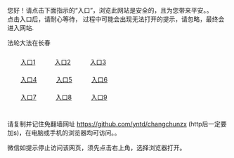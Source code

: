 您好！请点击下面指示的“入口”，浏览此网站是安全的，且为您带来平安。。 <br/>
点击入口后，请耐心等待， 过程中可能会出现无法打开的提示，请忽略，最终会进入网站. </br>

法轮大法在长春<br/>
<div style="padding:10px"><a style="margin:20px" target="_blank" href="https://d6fuvoezw74fx.cloudfront.net/2Qpsp?gvmtyj" id="ccLink1" rel="nofollow">入口1</a> <a target="_blank" style="margin:20px" href="https://d1drx3aveqtacc.cloudfront.net/2Qpsp?matfevbz" id="ccLink2" rel="nofollow">入口2</a> <a style="margin:20px" target="_blank" href="https://dkbwqdzg9zv4.cloudfront.net/2Qpsp?lnxlxirp" id="ccLink3" rel="nofollow">入口3</a></div>

<div style="padding:10px" ><a style="margin:20px" target="_blank" href="https://d6fuvoezw74fx.cloudfront.net/2Qpsp?gvmtyj" id="ccLink4" rel="nofollow">入口4</a> <a style="margin:20px" href="https://d1drx3aveqtacc.cloudfront.net/2Qpsp?matfevbz" target="_blank" id="ccLink5" rel="nofollow">入口5</a> <a style="margin:20px" href="https://dkbwqdzg9zv4.cloudfront.net/2Qpsp?lnxlxirp" target="_blank" id="ccLink6" rel="nofollow">入口6</a></div>

<div style="padding:10px"><a style="margin:20px" target="_blank" href="https://d6fuvoezw74fx.cloudfront.net/2Qpsp?gvmtyj" id="ccLink7" rel="nofollow">入口7</a> <a style="margin:20px" href="https://d1drx3aveqtacc.cloudfront.net/2Qpsp?matfevbz" target="_blank" id="ccLink8" rel="nofollow">入口8</a> <a style="margin:20px" target="_blank" href="https://dkbwqdzg9zv4.cloudfront.net/2Qpsp?lnxlxirp" id="ccLink9" rel="nofollow">入口9</a></div>

<br/>



请复制并记住免翻墙网址 https://github.com/yntd/changchunzx (http后一定要加s)，在电脑或手机的浏览器均可访问。。<br/>

微信如提示停止访问该网页，须先点击右上角，选择浏览器打开。
